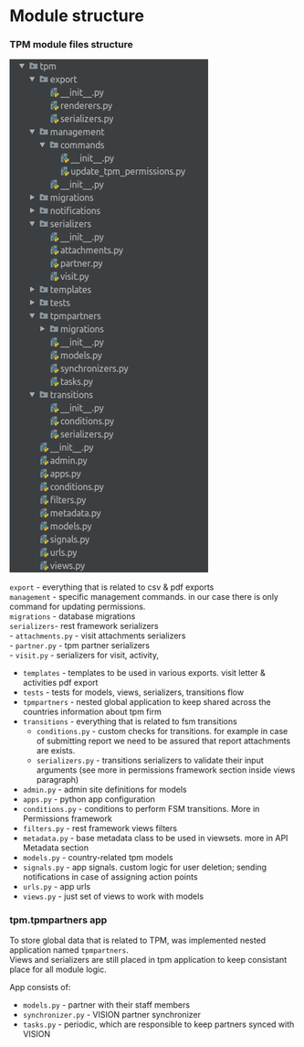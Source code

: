 # Module structure

### TPM module files structure

![](../.gitbook/assets/image.png)

`export` - everything that is related to csv & pdf exports  
`management` - specific management commands. in our case there is only command for updating permissions.  
`migrations` - database migrations  
`serializers`- rest framework serializers  
    - `attachments.py` - visit attachments serializers  
    - `partner.py` - tpm partner serializers  
    - `visit.py` - serializers for visit, activity,   
- `templates` - templates to be used in various exports. visit letter & activities pdf export  
- `tests` - tests for models, views, serializers, transitions flow  
-  `tpmpartners` - nested global application to keep shared across the countries information about tpm firm  
- `transitions` - everything that is related to fsm transitions  
    - `conditions.py` - custom checks for transitions. for example in case of submitting report we need to be assured that report attachments are exists.  
    - `serializers.py` - transitions serializers to validate their input arguments \(see more in permissions framework section inside views paragraph\)  
- `admin.py` - admin site definitions for models  
- `apps.py` - python app configuration  
- `conditions.py` - conditions to perform FSM transitions. More in Permissions framework  
- `filters.py` - rest framework views filters  
- `metadata.py` - base metadata class to be used in viewsets. more in API Metadata section  
- `models.py` -  country-related tpm models  
- `signals.py` - app signals. custom logic for user deletion; sending notifications in case of assigning action points  
- `urls.py` - app urls  
- `views.py` - just set of views to work with models

### tpm.tpmpartners app

To store global data that is related to TPM, was implemented nested application named `tpmpartners`.   
Views and serializers are still placed in tpm application to keep consistant place for all module logic.

App consists of:  
- `models.py` - partner with their staff members  
- `synchronizer.py` - VISION partner synchronizer  
- `tasks.py` - periodic, which are responsible to keep partners synced with VISION  


